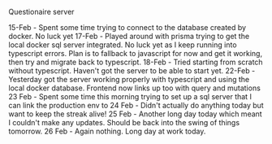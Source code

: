 Questionaire server

15-Feb - Spent some time trying to connect to the database created by docker. No luck yet
17-Feb - Played around with prisma trying to get the local docker sql server integrated. No luck yet as I keep running into typescript errors. Plan is to fallback to javascript for now and get it working, then try and migrate back to typescript.
18-Feb - Tried starting from scratch without typescript. Haven't got the server to be able to start yet.
22-Feb - Yesterday got the server working properly with typescript and using the local docker database. Frontend now links up too with query and mutations
23 Feb - Spent some time this morning trying to set up a sql server that I can link the production env to
24 Feb - Didn't actually do anything today but want to keep the streak alive!
25 Feb - Another long day today which meant I couldn't make any updates. Should be back into the swing of things tomorrow.
26 Feb - Again nothing. Long day at work today.
